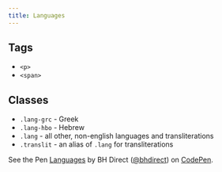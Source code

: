 ```yaml
---
title: Languages
---
```


## Tags

* `<p>`
* `<span>`

## Classes

* `.lang-grc` - Greek
* `.lang-hbo` - Hebrew
* `.lang` - all other, non-english languages and transliterations
* `.translit` - an alias of `.lang` for transliterations


<p data-height="327" data-theme-id="28900" data-slug-hash="f210eac2d666c834b05ede0f3646f00e" data-default-tab="html,result" data-user="bhdirect" data-embed-version="2" data-pen-title="Languages" class="codepen">See the Pen <a href="https://codepen.io/bhdirect/pen/f210eac2d666c834b05ede0f3646f00e/">Languages</a> by BH Direct (<a href="https://codepen.io/bhdirect">@bhdirect</a>) on <a href="https://codepen.io">CodePen</a>.</p>
<script async src="https://production-assets.codepen.io/assets/embed/ei.js"></script>
